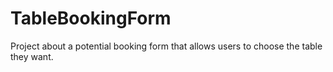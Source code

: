 # TableBookingForm
Project about a potential booking form that allows users to choose the table they want. 
